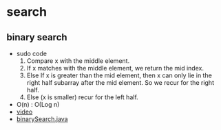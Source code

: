 # search

## binary search

* sudo code
  1. Compare x with the middle element.
  2. If x matches with the middle element, we return the mid index.
  3. Else If x is greater than the mid element, then x can only lie in the right half subarray after the mid element. So we recur for the right half.
  4. Else (x is smaller) recur for the left half.
* O(n) : O(Log n)
* [video](https://www.youtube.com/watch?v=P3YID7liBug)
* [binarySearch.java](binarySearch.java)
